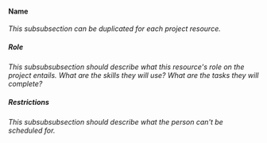 
#### Name
_This subsubsection can be duplicated for each project resource._

##### Role
_This subsubsubsection should describe what this resource's role on the project
entails. What are the skills they will use? What are the tasks they will
complete?_

##### Restrictions
_This subsubsubsection should describe what the person can't be scheduled for._